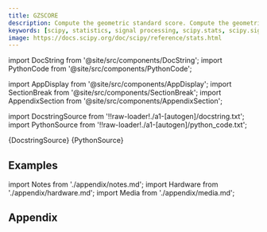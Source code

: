 ```yaml
---
title: GZSCORE
description: Compute the geometric standard score. Compute the geometric z score of each strictly positive value in the sample, relative to the geometric mean and standard deviation. Mathematically the geometric z score can be evaluated as      gzscore = log(a/gmu) / log(gsigma)  where ``gmu`` (resp. ``gsigma``) is the geometric mean (resp. standard deviation).
keywords: [scipy, statistics, signal processing, scipy.stats, scipy.signal, scipy.stats.gzscore]
image: https://docs.scipy.org/doc/scipy/reference/stats.html
---
```


[//]: # (Custom component imports)

import DocString from '@site/src/components/DocString';
import PythonCode from '@site/src/components/PythonCode';

import AppDisplay from '@site/src/components/AppDisplay';
import SectionBreak from '@site/src/components/SectionBreak';
import AppendixSection from '@site/src/components/AppendixSection';

[//]: # (Docstring)

import DocstringSource from '!!raw-loader!./a1-[autogen]/docstring.txt';
import PythonSource from '!!raw-loader!./a1-[autogen]/python_code.txt';


<DocString>{DocstringSource}</DocString>
<PythonCode GLink='SCIPY/stats/GZSCORE/GZSCORE.py'>{PythonSource}</PythonCode>


<SectionBreak />

    

[//]: # (Examples)

## Examples

<AppDisplay 
  GLink='SCIPY/stats/GZSCORE'
  nodeLabel='GZSCORE'>
</AppDisplay>

<SectionBreak />

    

[//]: # (Appendix)

import Notes from './appendix/notes.md';
import Hardware from './appendix/hardware.md';
import Media from './appendix/media.md';

## Appendix

<AppendixSection index={0} folderPath='nodes/SCIPY/stats/GZSCORE/appendix/'><Notes /></AppendixSection>
<AppendixSection index={1} folderPath='nodes/SCIPY/stats/GZSCORE/appendix/'><Hardware /></AppendixSection>
<AppendixSection index={2} folderPath='nodes/SCIPY/stats/GZSCORE/appendix/'><Media /></AppendixSection>


